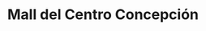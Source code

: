 ---
title: "Mall del Centro Concepción"
url: /concepcion/mall-del-centro-concepcion/
shop: Einkaufszentrum
---